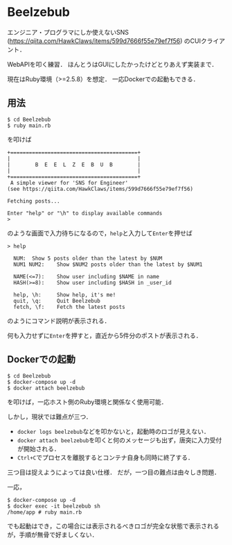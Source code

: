 # Beelzebub

エンジニア・プログラマにしか使えないSNS (https://qiita.com/HawkClaws/items/599d7666f55e79ef7f56) のCUIクライアント．

WebAPIを叩く練習．
ほんとうはGUIにしたかったけどとりあえず実装まで．

現在はRuby環境（>=2.5.8）を想定．
一応Dockerでの起動もできる．

## 用法

```
$ cd Beelzebub
$ ruby main.rb
```
を叩けば
```
+=========================================+
|                                         |
|        B  E  E  L  Z  E  B  U  B        |
|                                         |
+=========================================+
 A simple viewer for 'SNS for Engineer'
(see https://qiita.com/HawkClaws/items/599d7666f55e79ef7f56)

Fetching posts...

Enter "help" or "\h" to display available commands
>
```
のような画面で入力待ちになるので，`help`と入力して`Enter`を押せば
```
> help

  NUM:  Show 5 posts older than the latest by $NUM
  NUM1 NUM2:    Show $NUM2 posts older than the latest by $NUM1

  NAME(<=7):    Show user including $NAME in name
  HASH(>=8):    Show user including $HASH in _user_id

  help, \h:     Show help, it's me!
  quit, \q:     Quit Beelzebub
  fetch, \f:    Fetch the latest posts
```
のようにコマンド説明が表示される．

何も入力せずに`Enter`を押すと，直近から5件分のポストが表示される．

## Dockerでの起動

```
$ cd Beelzebub
$ docker-compose up -d
$ docker attach beelzebub
```
を叩けば，一応ホスト側のRuby環境と関係なく使用可能．

しかし，現状では難点が三つ．
- `docker logs beelzebub`などを叩かないと，起動時のロゴが見えない．
- `docker attach beelzebub`を叩くと何のメッセージも出ず，唐突に入力受付が開始される．
- `Ctrl+C`でプロセスを離脱するとコンテナ自身も同時に終了する．

三つ目は捉えようによっては良い仕様．
だが，一つ目の難点は由々しき問題．

一応，
```
$ docker-compose up -d
$ docker exec -it beelzebub sh
/home/app # ruby main.rb
```
でも起動はでき，この場合には表示されるべきロゴが完全な状態で表示されるが，手順が無骨で好ましくない．

